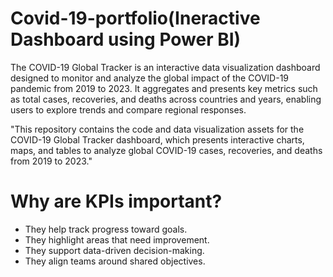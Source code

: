 # Covid-19-portfolio(Ineractive Dashboard using Power BI)
The COVID-19 Global Tracker is an interactive data visualization dashboard designed to monitor and analyze the global impact of the COVID-19 pandemic from 2019 to 2023. It aggregates and presents key metrics such as total cases, recoveries, and deaths across countries and years, enabling users to explore trends and compare regional responses.


"This repository contains the code and data visualization assets for the COVID-19 Global Tracker dashboard, which presents interactive charts, maps, and tables to analyze global COVID-19 cases, recoveries, and deaths from 2019 to 2023."

# Why are KPIs important?
- They help track progress toward goals.
- They highlight areas that need improvement.
- They support data-driven decision-making.
- They align teams around shared objectives.

